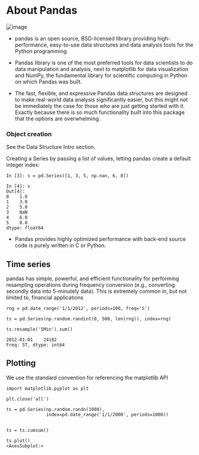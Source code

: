 # About Pandas

![image](https://upload.wikimedia.org/wikipedia/commons/thumb/e/ed/Pandas_logo.svg/1200px-Pandas_logo.svg.png)

- pandas is an open source, BSD-licensed library providing high-performance, easy-to-use data structures and data analysis tools for the Python programming

- Pandas library is one of the most preferred tools for data scientists to do data manipulation and analysis, next to matplotlib for data visualization and NumPy, the fundamental library for scientific computing in Python on which Pandas was built.

- The fast, flexible, and expressive Pandas data structures are designed to make real-world data analysis significantly easier, but this might not be immediately the case for those who are just getting started with it. Exactly because there is so much functionality built into this package that the options are overwhelming.


### Object creation
See the Data Structure Intro section.

Creating a Series by passing a list of values, letting pandas create a default integer index:


```
In [3]: s = pd.Series([1, 3, 5, np.nan, 6, 8])

In [4]: s
Out[4]: 
0    1.0
1    3.0
2    5.0
3    NaN
4    6.0
5    8.0
dtype: float64
```

- Pandas provides highly optimized performance with back-end source code is purely written in C or Python.



## Time series

pandas has simple, powerful, and efficient functionality for performing resampling operations during frequency conversion (e.g., converting secondly data into 5-minutely data). This is extremely common in, but not limited to, financial applications

```
rng = pd.date_range('1/1/2012', periods=100, freq='S')

ts = pd.Series(np.random.randint(0, 500, len(rng)), index=rng)

ts.resample('5Min').sum()

2012-01-01    24182
Freq: 5T, dtype: int64
```

## Plotting

We use the standard convention for referencing the matplotlib API

```
import matplotlib.pyplot as plt

plt.close('all')

ts = pd.Series(np.random.randn(1000),
               index=pd.date_range('1/1/2000', periods=1000))


ts = ts.cumsum()

ts.plot()
<AxesSubplot:>
```

